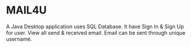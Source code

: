 # MAIL4U
A Java Desktop application uses SQL Database. It have Sign In & Sign Up for user. View all send & received email. Email can be sent through unique username.

